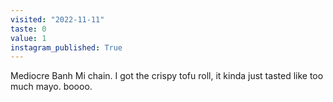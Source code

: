 ```yaml
---
visited: "2022-11-11"
taste: 0
value: 1
instagram_published: True
---
```


Mediocre Banh Mi chain. I got the crispy tofu roll, it kinda just tasted like too much mayo. boooo.

